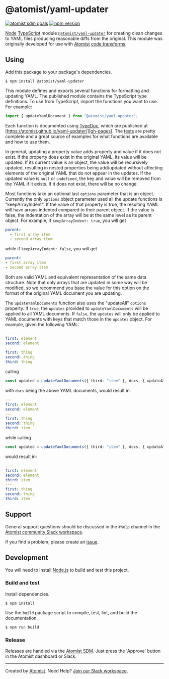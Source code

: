 # @atomist/yaml-updater

[![atomist sdm goals](http://badge.atomist.com/T29E48P34/atomist/yaml-updater/00cff505-6345-430a-b615-382c43c7eb1a)](https://app.atomist.com/workspace/T29E48P34)
[![npm version](https://img.shields.io/npm/v/@atomist/yaml-updater.svg)](https://www.npmjs.com/package/@atomist/yaml-updater)

[Node][node] [TypeScript][ts] module
[`@atomist/yaml-updater`][yaml-updater] for creating clean changes to
YAML files producing reasonable diffs from the original.  This module
was originally developed for use with [Atomist][atomist] [code
transforms][docs].

[node]: https://nodejs.org/
[ts]: https://www.typescriptlang.org/
[yaml-updater]: https://www.npmjs.com/package/@atomist/yaml-updater
[docs]: https://docs.atomist.com/

## Using

Add this package to your package's dependencies.

```
$ npm install @atomist/yaml-updater
```

This module defines and exports several functions for formatting and
updating YAML.  The published module contains the TypeScript type
definitions.  To use from TypeScript, import the functions you want to
use.  For example:

```typescript
import { updateYamlDocument } from "@atomist/yaml-updater";
```

Each function is documented using [TypeDoc][typedoc], which are
published at [https://atomist.github.io/yaml-updater/][gh-pages].
The [tests][] are pretty complete and a great source of examples for
what functions are available and how to use them.

In general, updating a property value adds property and value if it
does not exist.  If the property does exist in the original YAML, its
value will be updated.  If its current value is an object, the value
will be recursively updated, resulting in nested properties being
add/updated without affecting elements of the original YAML that do
not appear in the updates.  If the updated value is `null` or
`undefined`, the key and value will be removed from the YAML if it
exists.  If it does not exist, there will be no change.

Most functions take an optional last `options` parameter that is an
object.  Currently the only `options` object parameter used all the
update functions is "keepArrayIndent".  If the value of that property
is true, the resulting YAML will have arrays indented compared to
their parent object.  If the value is false, the indentation of the
array will be at the same level as its parent object.  For example, if
`keepArrayIndent: true`, you will get

```yaml
parent:
  - first array item
  - second array item
```

while if `keepArrayIndent: false`, you will get

```yaml
parent:
- first array item
- second array item
```

Both are valid YAML and equivalent representation of the same data
structure.  Note that only arrays that are updated in some way will be
modified, so we recommend you base the value for this option on the
format of the original YAML document you are updating.

The `updateYamlDocuments` function also uses the "updateAll" `options`
property.  If `true`, the `updates` provided to `updateYamlDocuments`
will be applied to all YAML documents.  If `false`, the `updates` will
only be applied to YAML documents with keys that match those in the
`updates` object.  For example, given the following YAML:

```yaml
---
first: element
second: element
---
first: thing
second: thing
third: thing
```

calling

```typescript
const updated = updateYamlDocuments({ third: "item" }, docs, { updateAll: false });
```

with `docs` being the above YAML documents, would result in:

```yaml
---
first: element
second: element
---
first: thing
second: thing
third: item
```

while calling

```typescript
const updated = updateYamlDocuments({ third: "item" }, docs, { updateAll: true });
```

would result in:

```yaml
---
first: element
second: element
third: item
---
first: thing
second: thing
third: item
```

[typedoc]: http://typedoc.org/ (TypeDoc)
[gh-pages]: https://atomist.github.io/yaml-updater/ (@atomist/yaml-updater TypeDocs)
[tests]: src/yaml.test.ts (yaml-updater Tests)

## Support

General support questions should be discussed in the `#help`
channel in the [Atomist community Slack workspace][slack].

If you find a problem, please create an [issue][].

[issue]: https://github.com/atomist/yaml-updater/issues

## Development

You will need to install [Node.js][node] to build and test this
project.

[node]: https://nodejs.org/ (Node.js)

### Build and test

Install dependencies.

```
$ npm install
```

Use the `build` package script to compile, test, lint, and build the
documentation.

```
$ npm run build
```

### Release

Releases are handled via the [Atomist SDM][atomist-sdm].  Just press
the 'Approve' button in the Atomist dashboard or Slack.

[atomist-sdm]: https://github.com/atomist/atomist-sdm (Atomist Software Delivery Machine)

---

Created by [Atomist][atomist].
Need Help?  [Join our Slack workspace][slack].

[atomist]: https://atomist.com/ (Atomist - How Teams Deliver Software)
[slack]: https://join.atomist.com/ (Atomist Community Slack)

